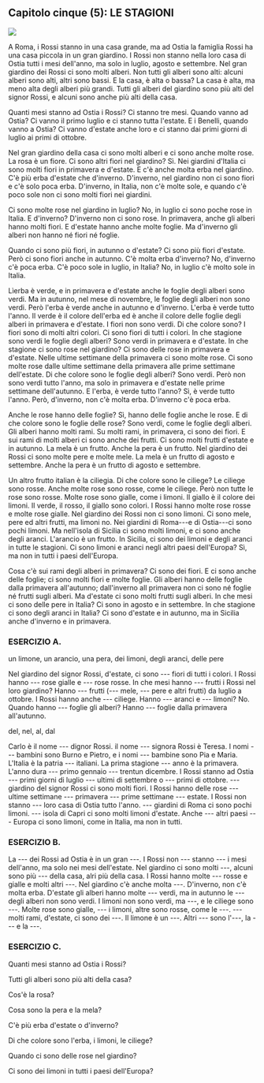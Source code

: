 ## Capitolo cinque (5): LE STAGIONI

![](c5.1.png)

A Roma, i Rossi stanno in una casa grande, ma ad Ostia la famiglia Rossi ha una casa piccola in un gran giardino. I Rossi non stanno nella loro casa di Ostia tutti i mesi dell'anno, ma solo in luglio, agosto e settembre. Nel gran giardino dei Rossi ci sono molti alberi. Non tutti gli alberi sono alti: alcuni alberi sono alti, altri sono bassi. E la casa, è alta o bassa? La casa è alta, ma meno alta degli alberi più grandi. Tutti gli alberi del giardino sono più alti del signor Rossi, e alcuni sono anche più alti della casa.

Quanti mesi stanno ad Ostia i Rossi? Ci stanno tre mesi. Quando vanno ad Ostia? Ci vanno il primo luglio e ci stanno tutta l'estate. E i Benelli, quando vanno a Ostia? Ci vanno d'estate anche loro e ci stanno dai primi giorni di luglio ai primi di ottobre.

Nel gran giardino della casa ci sono molti alberi e ci sono anche molte rose. La rosa è un fiore. Ci sono altri fiori nel giardino? Sì. Nei giardini d'Italia ci sono molti fiori in primavera e d'estate. E c'è anche molta erba nel giardino. C'è più erba d'estate che d'inverno. D'inverno, nel giardino non ci sono fiori e c'è solo poca erba. D'inverno, in Italia, non c'è molte sole, e quando c'è poco sole non ci sono molti fiori nei giardini.

Ci sono molte rose nel giardino in luglio? No, in luglio ci sono poche rose in Italia. E d'inverno? D'inverno non ci sono rose. In primavera, anche gli alberi hanno molti fiori. E d'estate hanno anche molte foglie. Ma d'inverno gli alberi non hanno né fiori né foglie.

Quando ci sono più fiori, in autunno o d'estate? Ci sono più fiori d'estate. Però ci sono fiori anche in autunno. C'è molta erba d'inverno? No, d'inverno c'è poca erba. C'è poco sole in luglio, in Italia? No, in luglio c'è molto sole in Italia.

Lìerba è verde, e in primavera e d'estate anche le foglie degli alberi sono verdi. Ma in autunno, nel mese di novembre, le foglie degli alberi non sono verdi. Però l'erba è verde anche in autunno e d'inverno. L'erba è verde tutto l'anno. Il verde è il colore dell'erba ed è anche il colore delle foglie degli alberi in primavera e d'estate. I fiori non sono verdi. Di che colore sono? I fiori sono di molti altri colori. Ci sono fiori di tutti i colori. In che stagione sono verdi le foglie degli alberi? Sono verdi in primavera e d'estate. In che stagione ci sono rose nel giardino? Ci sono delle rose in primavera e d'estate. Nelle ultime settimane della primavera ci sono molte rose. Ci sono molte rose dalle ultime settimane della primavera alle prime settimane dell'estate. Di che colore sono le foglie degli alberi? Sono verdi. Però non sono verdi tutto l'anno, ma solo in primavera e d'estate nelle prime settimane dell'autunno. E l'erba, è verde tutto l'anno? Sì, è verde tutto l'anno. Però, d'inverno, non c'è molta erba. D'inverno c'è poca erba.

Anche le rose hanno delle foglie? Sì, hanno delle foglie anche le rose. E di che colore sono le foglie delle rose? Sono verdi, come le foglie degli alberi. Gli alberi hanno molti rami. Su molti rami, in primavera, ci sono dei fiori. E sui rami di molti alberi ci sono anche dei frutti. Ci sono molti frutti d'estate e in autunno. La mela è un frutto. Anche la pera è un frutto. Nel giardino dei Rossi ci sono molte pere e molte mele. La mela è un frutto di agosto e settembre. Anche la pera è un frutto di agosto e settembre.

Un altro frutto italian è la ciliegia. Di che colore sono le ciliege? Le ciliege sono rosse. Anche molte rose sono rosse, come le ciliege. Però non tutte le rose sono rosse. Molte rose sono gialle, come i limoni. Il giallo è il colore dei limoni. Il verde, il rosso, il giallo sono colori. I Rossi hanno molte rose rosse e molte rose gialle. Nel giardino dei Rossi non ci sono limoni. Ci sono mele, pere ed altri frutti, ma limoni no. Nei giardini di Roma---e di Ostia---ci sono pochi limoni. Ma nell'isola di Sicilia ci sono molti limoni, e ci sono anche degli aranci. L'arancio è un frutto. In Sicilia, ci sono dei limoni e degli aranci in tutte le stagioni. Ci sono limoni e aranci negli altri paesi dell'Europa? Sì, ma non in tutti i paesi dell'Europa.

Cosa c'è sui rami degli alberi in primavera? Ci sono dei fiori. E ci sono anche delle foglie; ci sono molti fiori e molte foglie. Gli alberi hanno delle foglie dalla primavera all'autunno; dall'inverno all primavera non ci sono né foglie né frutti sugli alberi. Ma d'estate ci sono molti frutti sugli alberi. In che mesi ci sono delle pere in Italia? Ci sono in agosto e in settembre. In che stagione ci sono degli aranci in Italia? Ci sono d'estate e in autunno, ma in Sicilia anche d'inverno e in primavera.



### ESERCIZIO A.

un limone, un arancio, una pera, dei limoni, degli aranci, delle pere

Nel giardino del signor Rossi, d'estate, ci sono --- fiori di tutti i colori. I Rossi hanno --- rose gialle e --- rose rosse. In che mesi hanno --- frutti i Rossi nel loro giardino? Hanno --- frutti (--- mele, --- pere e altri frutti) da luglio a ottobre. I Rossi hanno anche --- ciliege. Hanno --- aranci e --- limoni? No. Quando hanno --- foglie gli alberi? Hanno --- foglie dalla primavera all'autunno.

del, nel, al, dal

Carlo è il nome --- dignor Rossi. il nome --- signora Rossi è Teresa. I nomi --- bambini sono Burno e Pietro, e i nomi --- bambine sono Pia e Maria. L'Italia è la patria --- italiani. La prima stagione --- anno è la primavera. L'anno dura --- primo gennaio --- trentun dicembre. I Rossi stanno ad Ostia --- primi giorni di luglio --- ultimi di settembre o --- primi di ottobre. --- giardino del signor Rossi ci sono molti fiori. I Rossi hanno delle rose --- ultime settimane --- primavera --- prime settimane --- estate. I Rossi non stanno --- loro casa di Ostia tutto l'anno. --- giardini di Roma ci sono pochi limoni. --- isola di Capri ci sono molti limoni d'estate. Anche --- altri paesi --- Europa ci sono limoni, come in Italia, ma non in tutti.



### ESERCIZIO B.

La --- dei Rossi ad Ostia è in un gran ---. I Rossi non --- stanno --- i mesi dell'anno, ma solo nei mesi dell'estate. Nel giardino ci sono molti ---, alcuni sono più --- della casa, alri più della casa. I Rossi hanno molte --- rosse e gialle e molti altri ---. Nel giardino c'è anche molta ---. D'inverno, non c'è molta erba. D'estate gli alberi hanno molte --- verdi, ma in autunno le --- degli alberi non sono verdi. I limoni non sono verdi, ma ---, e le ciliege sono ---. Molte rose sono gialle, --- i limoni, altre sono rosse, come le ---. --- molti rami, d'estate, ci sono dei ---. Il limone è un ---. Altri --- sono l'---, la --- e la ---.



### ESERCIZIO C.

Quanti mesi stanno ad Ostia i Rossi?

Tutti gli alberi sono più alti della casa?

Cos'è la rosa?

Cosa sono la pera e la mela?

C'è più erba d'estate o d'inverno?

Di che colore sono l'erba, i limoni, le ciliege?

Quando ci sono delle rose nel giardino?

Ci sono dei limoni in tutti i paesi dell'Europa?

<p style="page-break-after: always;"> </p>
<!--stackedit_data:
eyJoaXN0b3J5IjpbMTE2NDc1NTEwNSw0NDQxODExOTAsLTExNT
EyMDE5MV19
-->